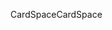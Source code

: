 <span data-ttu-id="eb9ce-101">CardSpace</span><span class="sxs-lookup"><span data-stu-id="eb9ce-101">CardSpace</span></span>